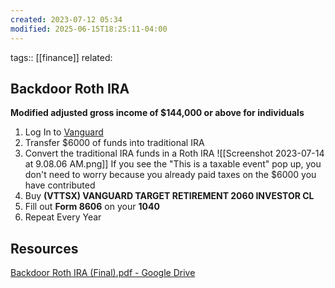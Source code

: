 ```yaml
---
created: 2023-07-12 05:34
modified: 2025-06-15T18:25:11-04:00
---
```

tags::  [[finance]]
related:

## Backdoor Roth IRA
**Modified adjusted gross income of $144,000 or above for individuals**
1. Log In to [Vanguard](https://investor.vanguard.com/my-account/log-on)
2. Transfer $6000 of funds into traditional IRA
3. Convert the traditional IRA funds in a Roth IRA
	![[Screenshot 2023-07-14 at 9.08.06 AM.png]]
		If you see the "This is a taxable event" pop up, you don't need to worry because you already paid taxes on the $6000 you have contributed
3. Buy **(VTTSX) VANGUARD TARGET RETIREMENT 2060 INVESTOR CL**
4. Fill out **Form 8606** on your **1040**
5. Repeat Every Year

## Resources
[Backdoor Roth IRA (Final).pdf - Google Drive](https://drive.google.com/file/d/13i3DOHV23vn0GrjXig_BMWvXZjjT7gaq/view?usp=sharing)
